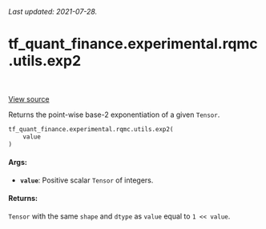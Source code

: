 <!--
This file is generated by a tool. Do not edit directly.
For open-source contributions the docs will be updated automatically.
-->

*Last updated: 2021-07-28.*

<div itemscope itemtype="http://developers.google.com/ReferenceObject">
<meta itemprop="name" content="tf_quant_finance.experimental.rqmc.utils.exp2" />
<meta itemprop="path" content="Stable" />
</div>

# tf_quant_finance.experimental.rqmc.utils.exp2

<!-- Insert buttons and diff -->

<table class="tfo-notebook-buttons tfo-api" align="left">
</table>

<a target="_blank" href="https://github.com/google/tf-quant-finance/blob/master/tf_quant_finance/experimental/rqmc/utils.py">View source</a>



Returns the point-wise base-2 exponentiation of a given `Tensor`.

```python
tf_quant_finance.experimental.rqmc.utils.exp2(
    value
)
```



<!-- Placeholder for "Used in" -->


#### Args:


* <b>`value`</b>: Positive scalar `Tensor` of integers.


#### Returns:

`Tensor` with the same `shape` and `dtype` as `value` equal to `1 << value`.
